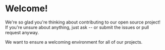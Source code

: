 # Welcome!
We're so glad you're thinking about contributing to our open source project!
If you're unsure about anything, just ask -- or submit the issues or pull request anyway.

We want to ensure a welcoming environment for all of our projects.

